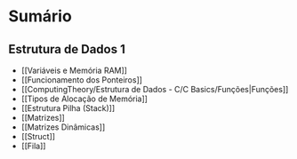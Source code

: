 # Sumário

## Estrutura de Dados 1
- [[Variáveis e Memória RAM]]
- [[Funcionamento dos Ponteiros]]
- [[ComputingTheory/Estrutura de Dados - C/C Basics/Funções|Funções]]
- [[Tipos de Alocação de Memória]]
- [[Estrutura Pilha (Stack)]]
- [[Matrizes]]
- [[Matrizes Dinâmicas]]
- [[Struct]]
- [[Fila]]